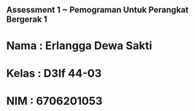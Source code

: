 ## Assessment 1 ~ Pemograman Untuk Perangkat Bergerak 1
# Nama : Erlangga Dewa Sakti
# Kelas : D3If 44-03
# NIM : 6706201053

